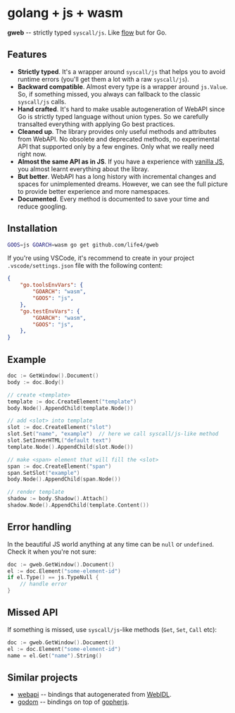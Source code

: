 # golang + js + wasm

**gweb** -- strictly typed `syscall/js`. Like [flow](https://github.com/facebook/flow) but for Go.

## Features

+ **Strictly typed**. It's a wrapper around `syscall/js` that helps you to avoid runtime errors (you'll get them a lot with a raw `syscall/js`).
+ **Backward compatible**. Almost every type is a wrapper around `js.Value`. So, if something missed, you always can fallback to the classic `syscall/js` calls.
+ **Hand crafted**. It's hard to make usable autogeneration of WebAPI since Go is strictly typed language without union types. So we carefully transalted everything with applying Go best practices.
+ **Cleaned up**. The library provides only useful methods and attributes from WebAPI. No obsolete and deprecated methods, no experimental API that supported only by a few engines. Only what we really need right now.
+ **Almost the same API as in JS**. If you have a experience with [vanilla JS](https://stackoverflow.com/a/20435744), you almost learnt everything about the libray.
+ **But better**. WebAPI has a long history with incremental changes and spaces for unimplemented dreams. However, we can see the full picture to provide better experience and more namespaces.
+ **Documented**. Every method is documented to save your time and reduce googling.

## Installation

```bash
GOOS=js GOARCH=wasm go get github.com/life4/gweb
```

If you're using VSCode, it's recommend to create in your project `.vscode/settings.json` file with the following content:

```json
{
    "go.toolsEnvVars": {
        "GOARCH": "wasm",
        "GOOS": "js",
    },
    "go.testEnvVars": {
        "GOARCH": "wasm",
        "GOOS": "js",
    },
}
```

## Example

```go
doc := GetWindow().Document()
body := doc.Body()

// create <template>
template := doc.CreateElement("template")
body.Node().AppendChild(template.Node())

// add <slot> into template
slot := doc.CreateElement("slot")
slot.Set("name", "example")  // here we call syscall/js-like method
slot.SetInnerHTML("default text")
template.Node().AppendChild(slot.Node())

// make <span> element that will fill the <slot>
span := doc.CreateElement("span")
span.SetSlot("example")
body.Node().AppendChild(span.Node())

// render template
shadow := body.Shadow().Attach()
shadow.Node().AppendChild(template.Content())
```

## Error handling

In the beautiful JS world anything at any time can be `null` or `undefined`. Check it when you're not sure:

```go
doc := gweb.GetWindow().Document()
el := doc.Element("some-element-id")
if el.Type() == js.TypeNull {
    // handle error
}
```

## Missed API

If something is missed, use `syscall/js`-like methods (`Get`, `Set`, `Call` etc):

```go
doc := gweb.GetWindow().Document()
el := doc.Element("some-element-id")
name = el.Get("name").String()
```

## Similar projects

- [webapi](https://github.com/gowebapi/webapi/) -- bindings that autogenerated from [WebIDL](https://heycam.github.io/webidl/).
- [godom](https://github.com/siongui/godom) -- bindings on top of [gopherjs](github.com/gopherjs/gopherjs/).
